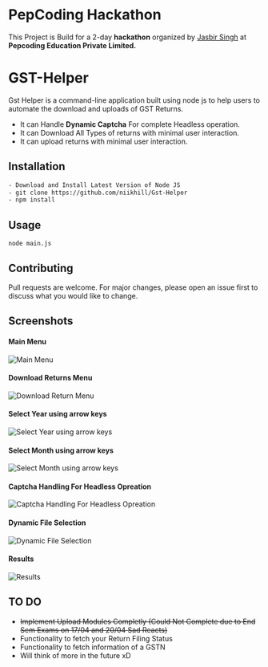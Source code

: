 # PepCoding Hackathon
This Project is Build for a 2-day **hackathon** organized by [Jasbir Singh](https://github.com/Jasbir96) at **Pepcoding Education Private Limited.**

# GST-Helper
 
 Gst Helper is a command-line application built using node js to help users to automate the download and uploads of GST Returns.
  - It can Handle **Dynamic Captcha** For complete Headless operation.
  - It can Download All Types of returns with minimal user interaction.
  - It can upload returns with minimal user interaction.

## Installation


```bash
- Download and Install Latest Version of Node JS
- git clone https://github.com/niikhill/Gst-Helper
- npm install
```

## Usage

```javas
node main.js
```

## Contributing
Pull requests are welcome. For major changes, please open an issue first to discuss what you would like to change.

## Screenshots
#### Main Menu
 ![Main Menu](https://i.ibb.co/gRzFsS4/gst-helper-main-menu.png)
#### Download Returns Menu 
![Download Return Menu](https://i.ibb.co/5K6df70/Download-Returns-menu.png)
#### Select Year using arrow keys
![Select Year using arrow keys](https://i.ibb.co/7NDk018/select-fin-year.png)
#### Select Month using arrow keys
![Select Month using arrow keys](https://i.ibb.co/dK2B2vQ/select-month.png)
#### Captcha Handling For Headless Opreation
![Captcha Handling For Headless Opreation](https://i.ibb.co/N9YZCQz/captcha2.png)
#### Dynamic File Selection
![Dynamic File Selection](https://i.ibb.co/XxPZ53K/file-selection.png)

#### Results
![Results](https://i.ibb.co/yWnXkfs/results.png)


## TO DO
- <s>Implement Upload Modules Completly  (Could Not Complete due to End Sem Exams on 17/04 and 20/04 Sad Reacts) </s>
- Functionality to fetch your Return Filing Status
- Functionality to fetch information of a GSTN
- Will think of more in the future xD
